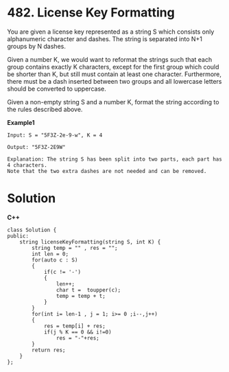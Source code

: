 # 482. License Key Formatting
You are given a license key represented as a string S which consists only alphanumeric character and dashes. The string is 
separated into N+1 groups by N dashes.

Given a number K, we would want to reformat the strings such that each group contains exactly K characters, except for the
first group which could be shorter than K, but still must contain at least one character. Furthermore, there must be a dash
inserted between two groups and all lowercase letters should be converted to uppercase.

Given a non-empty string S and a number K, format the string according to the rules described above.

**Example1**
```
Input: S = "5F3Z-2e-9-w", K = 4

Output: "5F3Z-2E9W"

Explanation: The string S has been split into two parts, each part has 4 characters.
Note that the two extra dashes are not needed and can be removed.
```

# Solution
**C++**
```
class Solution {
public:
    string licenseKeyFormatting(string S, int K) {
        string temp = "" , res = "";
        int len = 0;
        for(auto c : S)
        {
            if(c != '-')
            {
                len++;
                char t =  toupper(c);
                temp = temp + t;
            }
        }
        for(int i= len-1 , j = 1; i>= 0 ;i--,j++)
        {
            res = temp[i] + res;
            if(j % K == 0 && i!=0)
                res = "-"+res;
        }
        return res;
    }
};
```
